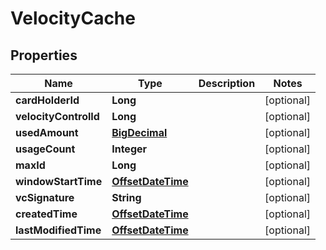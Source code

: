 
# VelocityCache

## Properties
Name | Type | Description | Notes
------------ | ------------- | ------------- | -------------
**cardHolderId** | **Long** |  |  [optional]
**velocityControlId** | **Long** |  |  [optional]
**usedAmount** | [**BigDecimal**](BigDecimal.md) |  |  [optional]
**usageCount** | **Integer** |  |  [optional]
**maxId** | **Long** |  |  [optional]
**windowStartTime** | [**OffsetDateTime**](OffsetDateTime.md) |  |  [optional]
**vcSignature** | **String** |  |  [optional]
**createdTime** | [**OffsetDateTime**](OffsetDateTime.md) |  |  [optional]
**lastModifiedTime** | [**OffsetDateTime**](OffsetDateTime.md) |  |  [optional]



